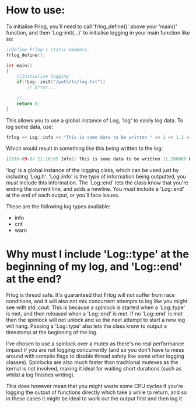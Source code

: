 # How to use:

To initialise Frlog, you'll need to call 'frlog_define()' above your 'main()' function, and then 'Log::init(...)' to initialise logging in your main function like so:
```c++
//Define Frlog's static members.
frlog_define();

int main()
{
    //Initialise logging
    if(!Log::init("/path/to/log.txt"))
        // Error...
        
    //...
    return 0;
}
```

This allows you to use a global instance of Log, 'log' to easily log data. To log some data, use:
```c++
frlog << Log::info << "This is some data to be written " << 1 << 1.2 << std::string(" Hello") << Log::end;
```
Which would result in something like this being written to the log:
```c++
[2016-09-07 21:16:05 Info]: This is some data to be written 11.200000 Hello
```

'log' is a global instance of the logging class, which can be used just by including 'Log.h'. 'Log::info' is the type of information being outputted, you *must* include this information. The 'Log::end' lets the class know that you're ending the current line, and adds a newline. You *must* include a 'Log::end' at the end of each output, or you'll face issues.

These are the following log types available:
- info
- crit
- warn

# Why must I include 'Log::type' at the beginning of my log, and 'Log::end' at the end?

Frlog is thread safe. It's guaranteed that Frlog will not suffer from race conditions, and it will also not mix concurrent attempts to log like you might see with std::cout. This is because a spinlock is started when a 'Log::type' is met, and then released when a 'Log::end' is met. If no 'Log::end' is met then the spinlock will not unlock and so the next attempt to start a new log will hang. Passing a 'Log::type' also lets the class know to output a timestamp at the beginning of the log.

I've chosen to use a spinlock over a mutex as there's no real performance impact if you are not logging concurrently (and so you don't have to mess around with compile flags to disable thread safety like some other logging classes). Spinlocks are also much faster than traditional mutexes as the kernal is not involved, making it ideal for waiting short durations (such as whilst a log finishes writing).

This does however mean that you might waste some CPU cycles if you're logging the output of functions directly which take a while to return, and so in these cases it might be ideal to work out the output first and then log it.
